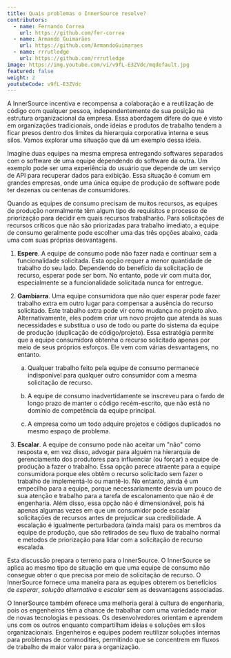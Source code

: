 ```yaml
---
title: Quais problemas o InnerSource resolve?
contributors:
  - name: Fernando Correa
    url: https://github.com/fer-correa
  - name: Armando Guimarães
    url: https://github.com/ArmandoGuimaraes
  - name: rrrutledge
    url: https://github.com/rrrutledge
image: https://img.youtube.com/vi/v9fL-E3ZVdc/mqdefault.jpg
featured: false
weight: 2
youtubeCode: v9fL-E3ZVdc
---
```

<div class="paragraph">
<p>A InnerSource incentiva e recompensa a colaboração e a reutilização de código com qualquer pessoa, independentemente de sua posição na estrutura organizacional da empresa.
Essa abordagem difere do que é visto em organizações tradicionais, onde ideias e produtos de trabalho tendem a ficar presos dentro dos limites da hierarquia corporativa interna e seus silos.
Vamos explorar uma situação que dá um exemplo dessa ideia.</p>
</div>
<div class="paragraph">
<p>Imagine duas equipes na mesma empresa entregando softwares separados com o software de uma equipe dependendo do software da outra.
Um exemplo pode ser uma experiência do usuário que depende de um serviço de API para recuperar dados para exibição.
Essa situação é comum em grandes empresas, onde uma única equipe de produção de software pode ter dezenas ou centenas de consumidores.</p>
</div>
<div class="paragraph">
<p>Quando as equipes de consumo precisam de muitos recursos, as equipes de produção normalmente têm algum tipo de requisitos e processo de priorização para decidir em quais recursos trabalharão.
Para solicitações de recursos críticos que não são priorizadas para trabalho imediato, a equipe de consumo geralmente pode escolher uma das três opções abaixo, cada uma com suas próprias desvantagens.</p>
</div>
<div class="olist arabic">
<ol class="arabic">
<li>
<p><strong>Espere</strong>. A equipe de consumo pode não fazer nada e continuar sem a funcionalidade solicitada.
Esta opção requer a menor quantidade de trabalho do seu lado.
Dependendo do benefício da solicitação de recurso, esperar pode ser bom.
No entanto, pode vir com muita dor, especialmente se a funcionalidade solicitada nunca for entregue.</p>
</li>
<li>
<p><strong>Gambiarra</strong>. Uma equipe consumidora que não quer esperar pode fazer trabalho extra em outro lugar para compensar a ausência do recurso solicitado.
Este trabalho extra pode vir como mudança no projeto alvo.
Alternativamente, eles podem criar um novo projeto que atenda às suas necessidades e substitua o uso de todo ou parte do sistema da equipe de produção (duplicação de código/projeto).
Essa estratégia permite que a equipe consumidora obtenha o recurso solicitado apenas por meio de seus próprios esforços. Ele vem com várias desvantagens, no entanto.</p>
<div class="olist loweralpha">
<ol class="loweralpha" type="a">
<li>
<p>Qualquer trabalho feito pela equipe de consumo permanece indisponível para qualquer outro consumidor com a mesma solicitação de recurso.</p>
</li>
<li>
<p>A equipe de consumo inadvertidamente se inscreveu para o fardo de longo prazo de manter o código recém-escrito, que não está no domínio de competência da equipe principal.</p>
</li>
<li>
<p>A empresa como um todo adquire projetos e códigos duplicados no mesmo espaço de problema.</p>
</li>
</ol>
</div>
</li>
<li>
<p><strong>Escalar</strong>. A equipe de consumo pode não aceitar um "não" como resposta e, em vez disso, advogar para alguém na hierarquia de gerenciamento dos produtores para influenciar (ou forçar) a equipe de produção a fazer o trabalho.
Essa opção parece atraente para a equipe consumidora porque eles obtêm o recurso solicitado sem fazer o trabalho de implementá-lo ou mantê-lo.
No entanto, ainda é um empecilho para a equipe, porque necessariamente desvia um pouco de sua atenção e trabalho para a tarefa de escalonamento que não é de engenharia.
Além disso, essa opção não é dimensionável, pois há apenas algumas vezes em que um consumidor pode escalar solicitações de recursos antes de prejudicar sua credibilidade.
A escalação é igualmente perturbadora (ainda mais) para os membros da equipe de produção, que são retirados de seu fluxo de trabalho normal e métodos de priorização para lidar com a solicitação de recurso escalada.</p>
</li>
</ol>
</div>
<div class="paragraph">
<p>Esta discussão prepara o terreno para o InnerSource.
O InnerSource se aplica ao mesmo tipo de situação em que uma equipe de consumo não consegue obter o que precisa por meio de solicitação de recurso.
O InnerSource fornece uma maneira para as equipes obterem os benefícios de <em>esperar</em>, <em>solução alternativa</em> e <em>escalar</em> sem as desvantagens associadas.</p>
</div>
<div class="paragraph">
<p>O InnerSource também oferece uma melhoria geral à cultura de engenharia, pois os engenheiros têm a chance de trabalhar com uma variedade maior de novas tecnologias e pessoas.
Os desenvolvedores orientam e aprendem uns com os outros enquanto compartilham ideias e soluções em silos organizacionais.
Engenheiros e equipes podem reutilizar soluções internas para problemas de commodities, permitindo que se concentrem em fluxos de trabalho de maior valor para a organização.</p>
</div>
<!--- This file autogenerated from https://github.com/InnerSourceCommons/InnerSourceLearningPath/blob/main/scripts -->